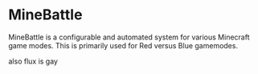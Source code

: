 # MineBattle
MineBattle is a configurable and automated system for various Minecraft game modes.
This is primarily used for Red versus Blue gamemodes.

also flux is gay
